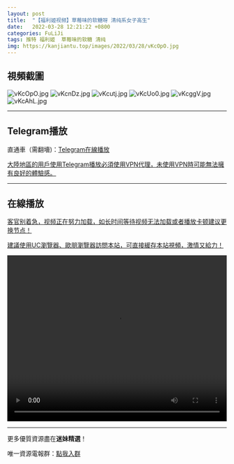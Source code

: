 ```yaml
---
layout: post
title:  "【福利姬视频】草莓味的软糖呀 清纯系女子高生"
date:   2022-03-28 12:21:22 +0800
categories: FuLiJi
tags: 推特 福利姬  草莓味的软糖 清纯
img: https://kanjiantu.top/images/2022/03/28/vKcOpO.jpg
---
```



## 視頻截圖

![vKcOpO.jpg](https://kanjiantu.top/images/2022/03/28/vKcOpO.jpg)
![vKcnDz.jpg](https://kanjiantu.top/images/2022/03/28/vKcnDz.jpg)
![vKcutj.jpg](https://kanjiantu.top/images/2022/03/28/vKcutj.jpg)
![vKcUo0.jpg](https://kanjiantu.top/images/2022/03/28/vKcUo0.jpg)
![vKcggV.jpg](https://kanjiantu.top/images/2022/03/28/vKcggV.jpg)
![vKcAhL.jpg](https://kanjiantu.top/images/2022/03/28/vKcAhL.jpg)

* * *
## Telegram播放

直通車（需翻墻)：[Telegram在線播放](https://t.me/mimeijingxuan/402)

<u>大陸地區的用戶使用Telegram播放必須使用VPN代理，未使用VPN時可能無法擁有良好的體驗感。</u> 
* * *
## 在線播放
<u>客官别着急，视频正在努力加载，如长时间等待视频无法加载或者播放卡顿建议更换节点！</u>

<u>建議使用UC瀏覽器、歐朋瀏覽器訪問本站，可直接緩存本站視頻，激情又給力！</u>
<center><video src="https://cdn.publer.io/uploads/videos/6246ed6bdb279736bfa80f4d/1752a13e59378397b0e846b06bc2b1ae.mp4" width="100%" height="380px" controls="controls"></video></center>


* * *
更多優質資源盡在**迷妹精選**！

唯一資源電報群：[點我入群](https://t.me/mimeijingxuan)


